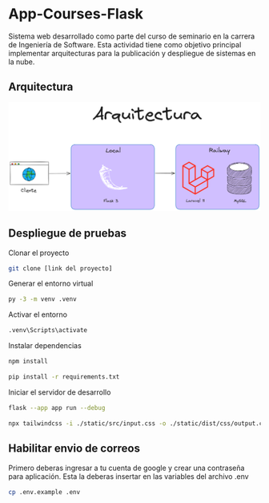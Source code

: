 
# App-Courses-Flask

Sistema web desarrollado como parte del curso de seminario en la carrera de Ingeniería de Software. Esta actividad tiene como objetivo principal implementar arquitecturas para la publicación y despliegue de sistemas en la nube.

## Arquitectura
<img src='./arquitectura-app-courses-flask.png'>

## Despliegue de pruebas

Clonar el proyecto
```bash
git clone [link del proyecto]
```

Generar el entorno virtual
```bash
py -3 -m venv .venv
```

Activar el entorno
```bash
.venv\Scripts\activate
```

Instalar dependencias
```bash
npm install 
```

```bash
pip install -r requirements.txt
```

Iniciar el servidor de desarrollo
```bash
flask --app app run --debug
```

```bash
npx tailwindcss -i ./static/src/input.css -o ./static/dist/css/output.css --watch
```

## Habilitar envio de correos
Primero deberas ingresar a tu cuenta de google y crear una contraseña para aplicación. Esta la deberas insertar en las variables del archivo .env

```bash
cp .env.example .env
```
